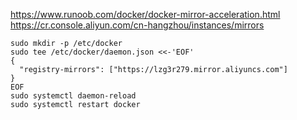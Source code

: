https://www.runoob.com/docker/docker-mirror-acceleration.html  
https://cr.console.aliyun.com/cn-hangzhou/instances/mirrors
```
sudo mkdir -p /etc/docker
sudo tee /etc/docker/daemon.json <<-'EOF'
{
  "registry-mirrors": ["https://lzg3r279.mirror.aliyuncs.com"]
}
EOF
sudo systemctl daemon-reload
sudo systemctl restart docker
```
